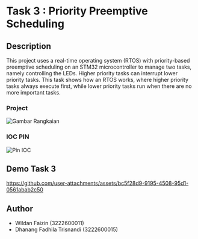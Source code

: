 # Task 3 : Priority Preemptive Scheduling
## Description
This project uses a real-time operating system (RTOS) with priority-based preemptive scheduling on an STM32 microcontroller to manage two tasks, namely controlling the LEDs. Higher priority tasks can interrupt lower priority tasks. This task shows how an RTOS works, where higher priority tasks always execute first, while lower priority tasks run when there are no more important tasks.
### Project
![Gambar Rangkaian](https://github.com/user-attachments/assets/dd41768c-a888-478a-a331-67af3ea452d1)
### IOC PIN
![Pin IOC](https://github.com/user-attachments/assets/7e0124f6-7b3d-4bbf-b9da-c8f4b6155f41)
## Demo Task 3
https://github.com/user-attachments/assets/bc5f28d9-9195-4508-95d1-0561abab2c50
## Author
- Wildan Faizin (3222600011) 
- Dhanang Fadhila Trisnandi (3222600015)
